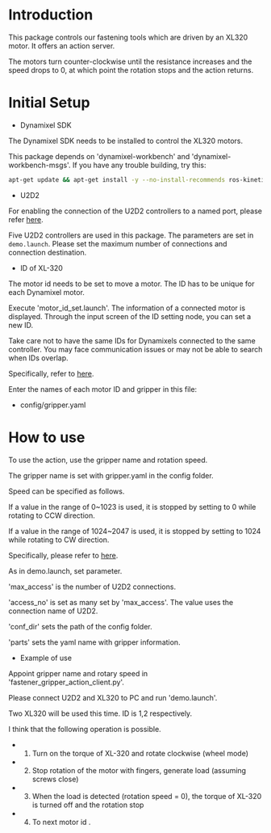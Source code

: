 # Introduction
This package controls our fastening tools which are driven by an XL320 motor. It offers an action server.

The motors turn counter-clockwise until the resistance increases and the speed drops to 0, at which point the rotation stops and the action returns.

# Initial Setup
* Dynamixel SDK

The Dynamixel SDK needs to be installed to control the XL320 motors.

This package depends on 'dynamixel-workbench' and 'dynamixel-workbench-msgs'. If you have any trouble building, try this:
```bash
apt-get update && apt-get install -y --no-install-recommends ros-kinetic-dynamixel-sdk
```

* U2D2

For enabling the connection of the U2D2 controllers to a named port, please refer [here](https://gitlab.com/o2as/ur-o2as/blob/develop/udev_rules.md).

Five U2D2 controllers are used in this package. The parameters are set in `demo.launch`.
Please set the maximum number of connections and connection destination.

* ID of XL-320

The motor id needs to be set to move a motor. The ID has to be unique for each Dynamixel motor.

Execute 'motor_id_set.launch'.
The information of a connected motor is displayed.
Through the input screen of the ID setting node, you can set a new ID.

Take care not to have the same IDs for Dynamixels connected to the same controller. You may face communication issues or may not be able to search when IDs overlap.

Specifically, refer to [here](http://support.robotis.com/en/product/actuator/dynamixel_x/xl_series/xl-320.htm#Actuator_Address_03).

Enter the names of each motor ID and gripper in this file:

* config/gripper.yaml

# How to use
To use the action, use the gripper name and rotation speed.

The gripper name is set with gripper.yaml in the config folder.

Speed can be specified as follows.

If a value in the range of 0~1023 is used, it is stopped by setting to 0 while rotating to CCW direction.

If a value in the range of 1024~2047 is used, it is stopped by setting to 1024 while rotating to CW direction.

Specifically, please refer to [here](http://support.robotis.com/en/product/actuator/dynamixel_x/xl_series/xl-320.htm#Actuator_Address_03).

As in demo.launch, set parameter.

'max_access' is the number of U2D2 connections.

'access_no' is set as many set by 'max_access'. 
The value uses the connection name of U2D2.

'conf_dir' sets the path of the config folder.

'parts' sets the yaml name with gripper information.


* Example of use 

Appoint gripper name and rotary speed in 'fastener_gripper_action_client.py'.

Please connect U2D2 and XL320 to PC and run 'demo.launch'.

Two XL320 will be used this time.
ID is 1,2 respectively.

I think that the following operation is possible.

* 1. Turn on the torque of XL-320 and rotate clockwise (wheel mode)
* 2. Stop rotation of the motor with fingers, generate load (assuming screws close)
* 3. When the load is detected (rotation speed = 0), the torque of XL-320 is turned off and the rotation stop
* 4. To next motor id .


